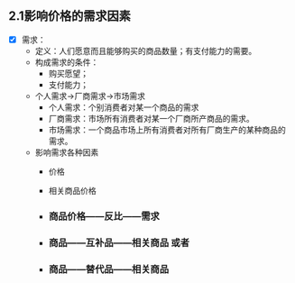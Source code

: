 ## 2.1影响价格的需求因素
  - [x] 需求：
    - 定义：人们愿意而且能够购买的商品数量；有支付能力的需要。
    - 构成需求的条件：
      - 购买愿望；
      - 支付能力；
    - 个人需求->厂商需求->市场需求
      - 个人需求：个别消费者对某一个商品的需求
      - 厂商需求：市场所有消费者对某一个厂商所产商品的需求。
      - 市场需求：一个商品市场上所有消费者对所有厂商生产的某种商品的需求。
    - 影响需求各种因素
      - 价格
      - 相关商品价格
      
      - ### 商品价格——反比——需求
      - ### 商品——互补品——相关商品 或者
      - ### 商品——替代品——相关商品